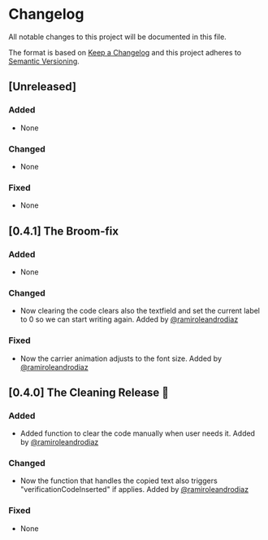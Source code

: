 # Changelog

All notable changes to this project will be documented in this file.

The format is based on [Keep a Changelog](http://keepachangelog.com/en/1.0.0/) and this project adheres to [Semantic Versioning](http://semver.org/spec/v2.0.0.html).

## [Unreleased]

### Added

- None

### Changed

- None

### Fixed

- None

## [0.4.1] The Broom-fix

### Added

- None

### Changed

- Now clearing the code clears also the textfield and set the current label to 0 so we can start writing again. Added by [@ramiroleandrodiaz](https://github.com/ramiroleandrodiaz)

### Fixed

- Now the carrier animation adjusts to the font size. Added by [@ramiroleandrodiaz](https://github.com/ramiroleandrodiaz)

## [0.4.0] The Cleaning Release 🧹

### Added

- Added function to clear the code manually when user needs it. Added by [@ramiroleandrodiaz](https://github.com/ramiroleandrodiaz)

### Changed

- Now the function that handles the copied text also triggers "verificationCodeInserted" if applies. Added by [@ramiroleandrodiaz](https://github.com/ramiroleandrodiaz)

### Fixed

- None

